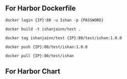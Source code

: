 ## For Harbor Dockerfile

```
docker login {IP}:80 -u Ishan -p {PASSWORD}
```

```
docker build -t ishanjainn/test .
```

```
docker tag ishanjainn/test {IP}:80/test/ishan:1.0.0
```

```
docker push {IP}:80/test/ishan:1.0.0
```

```
docker pull {IP}:80/test/ishan
```

## For Harbor Chart
